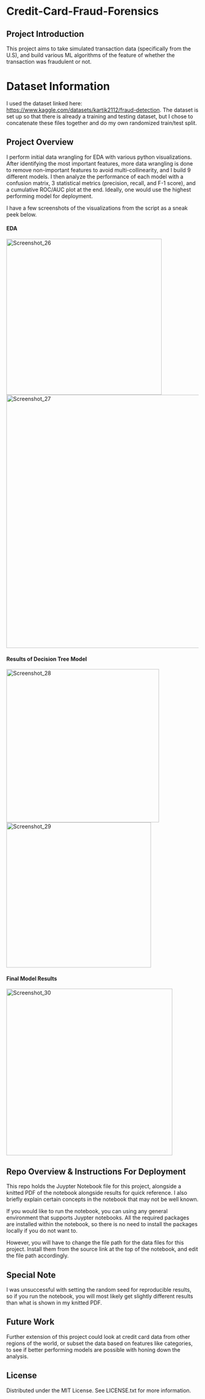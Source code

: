 # Credit-Card-Fraud-Forensics

## Project Introduction
This project aims to take simulated transaction data (specifically from the U.S), and build various ML algorithms of the feature of whether the transaction was fraudulent or not.

# Dataset Information

I used the dataset linked here: https://www.kaggle.com/datasets/kartik2112/fraud-detection. The dataset is set up so that there is already a training and testing dataset, but I chose to concatenate these files together and do my own randomized train/test split.

## Project Overview 
I perform initial data wrangling for EDA with various python visualizations. After identifying the most important features, more data wrangling is done to remove
non-important features to avoid multi-collinearity, and I build 9 different models. I then analyze the performance of each model with a confusion matrix, 3 statistical metrics (precision, recall, and F-1 score), and a cumulative ROC/AUC plot at the end. Ideally, one would use the highest performing model for deployment. 

I have a few screenshots of the visualizations from the script as a sneak peek below.

#### EDA
<img width="407" alt="Screenshot_26" src="https://github.com/user-attachments/assets/8e39f982-d232-4cbe-b07a-fb569b07eccc">

<img width="661" alt="Screenshot_27" src="https://github.com/user-attachments/assets/7d06eb75-a0ef-49e9-a8b3-f9ead266e587">

#### Results of Decision Tree Model 

<img width="400" alt="Screenshot_28" src="https://github.com/user-attachments/assets/f8280b11-a82d-457f-b914-25e90461484c">

<img width="379" alt="Screenshot_29" src="https://github.com/user-attachments/assets/a22786b3-8d00-4833-9621-3298fd8b4095">

#### Final Model Results

<img width="435" alt="Screenshot_30" src="https://github.com/user-attachments/assets/eb564a23-d3cd-4212-b3b9-a96970ec0f6d">

## Repo Overview & Instructions For Deployment

This repo holds the Juypter Notebook file for this project, alongside a knitted PDF of the notebook alongside results for quick reference. I also briefly explain certain concepts in the notebook that may not be well known.

If you would like to run the notebook, you can using any general environment that supports Juypter notebooks. All the required packages are installed within the notebook, so there is no need to install the packages locally if you do not want to. 

However, you will have to change the file path for the data files for this project. Install them from the source link at the top of the notebook, and edit the file path accordingly. 

## Special Note

I was unsuccessful with setting the random seed for reproducible results, so if you run the notebook, you will most likely get slightly different results than what is shown in my knitted PDF.

## Future Work

Further extension of this project could look at credit card data from other regions of the world, or subset the data based on features like categories, to see if better performing models are possible with honing down the analysis.

## License

Distributed under the MIT License. See LICENSE.txt for more information.
